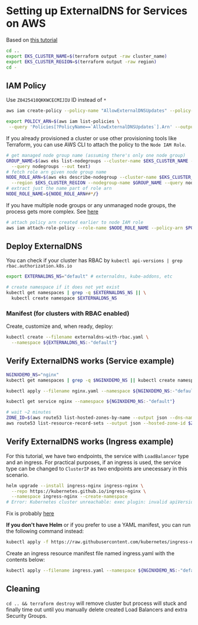 # Setting up ExternalDNS for Services on AWS

Based on [this tutorial][1]


```sh
cd ..
export EKS_CLUSTER_NAME=$(terraform output -raw cluster_name)
export EKS_CLUSTER_REGION=$(terraform output -raw region)
cd -
```

## IAM Policy

Use `Z0425410QKKWCECMIJIU` ID instead of `*`
```sh
aws iam create-policy --policy-name "AllowExternalDNSUpdates" --policy-document file://policy.json

export POLICY_ARN=$(aws iam list-policies \
 --query 'Policies[?PolicyName==`AllowExternalDNSUpdates`].Arn' --output text)
```

If you already provisioned a cluster or use other provisioning tools like Terraform, you can use AWS CLI to attach the policy to the `Node IAM Role`.
```sh
# get managed node group name (assuming there's only one node group)
GROUP_NAME=$(aws eks list-nodegroups --cluster-name $EKS_CLUSTER_NAME --region $EKS_CLUSTER_REGION \
  --query nodegroups --out text)
# fetch role arn given node group name
NODE_ROLE_ARN=$(aws eks describe-nodegroup --cluster-name $EKS_CLUSTER_NAME \
  --region $EKS_CLUSTER_REGION --nodegroup-name $GROUP_NAME --query nodegroup.nodeRole --out text)
# extract just the name part of role arn
NODE_ROLE_NAME=${NODE_ROLE_ARN##*/}
```
If you have multiple node groups or any unmanaged node groups, the process gets more complex. 
See [here](https://github.com/kubernetes-sigs/external-dns/blob/master/docs/tutorials/aws.md#get-role-name-with-other-configurations)

```sh
# attach policy arn created earlier to node IAM role
aws iam attach-role-policy --role-name $NODE_ROLE_NAME --policy-arn $POLICY_ARN
```


## Deploy ExternalDNS

You can check if your cluster has RBAC by `kubectl api-versions | grep rbac.authorization.k8s.io`

```sh
export EXTERNALDNS_NS="default" # externaldns, kube-addons, etc

# create namespace if it does not yet exist
kubectl get namespaces | grep -q $EXTERNALDNS_NS || \
  kubectl create namespace $EXTERNALDNS_NS
```

### Manifest (for clusters with RBAC enabled)
Create, customize and, when ready, deploy:
```sh
kubectl create --filename externaldns-with-rbac.yaml \
  --namespace ${EXTERNALDNS_NS:-"default"}
```


## Verify ExternalDNS works (Service example)

```sh
NGINXDEMO_NS="nginx"
kubectl get namespaces | grep -q $NGINXDEMO_NS || kubectl create namespace $NGINXDEMO_NS

kubectl apply --filename nginx.yaml --namespace ${NGINXDEMO_NS:-"default"}

kubectl get service nginx --namespace ${NGINXDEMO_NS:-"default"}

# wait ~2 minutes
ZONE_ID=$(aws route53 list-hosted-zones-by-name --output json --dns-name "k8s.test.devopsvelocity.com." --query "HostedZones[0].Id" --out text)
aws route53 list-resource-record-sets --output json --hosted-zone-id $ZONE_ID  --query "ResourceRecordSets[?Name == 'nginx.k8s.test.devopsvelocity.com.']|[?Type == 'A']"
```


## Verify ExternalDNS works (Ingress example)
For this tutorial, we have two endpoints, the service with `LoadBalancer` type and an ingress.  For practical purposes, if an ingress is used, the service type can be changed to `ClusterIP` as two endpoints are unecessary in this scenario.

```sh
helm upgrade --install ingress-nginx ingress-nginx \
  --repo https://kubernetes.github.io/ingress-nginx \
  --namespace ingress-nginx --create-namespace
# Error: Kubernetes cluster unreachable: exec plugin: invalid apiVersion "client.authentication.k8s.io/v1alpha1"
```
Fix is probably [here][2]

**If you don't have Helm** or if you prefer to use a YAML manifest, you can run the following command instead:
```sh
kubectl apply -f https://raw.githubusercontent.com/kubernetes/ingress-nginx/controller-v1.3.0/deploy/static/provider/cloud/deploy.yaml
```

Create an ingress resource manifest file named ingress.yaml with the contents below:

```sh
kubectl apply --filename ingress.yaml --namespace ${NGINXDEMO_NS:-"default"}

```

## Cleaning

`cd .. && terraform destroy` will remove cluster but process will stuck and finally time out
until you manually delete created Load Balancers and extra Security Groups.


[1]: https://github.com/kubernetes-sigs/external-dns/blob/master/docs/tutorials/aws.md
[2]: https://stackoverflow.com/questions/72126048/circleci-message-error-exec-plugin-invalid-apiversion-client-authentication
